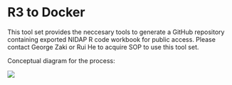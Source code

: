 # R3 to Docker

This tool set provides the neccesary tools to generate a GitHub repository containing exported NIDAP R code workbook for public access. Please contact George Zaki or Rui He to acquire SOP to use this tool set.

Conceptual diagram for the process:

<img src="./nidap-export/nidap_exporter/R3_to_Docker/R3_to_Docker_Process_Illustration.png">
